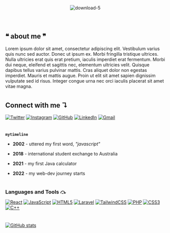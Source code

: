 <center><img align="center" src="https://i.ibb.co/XxfnXt5/download-5.png" alt="download-5" style="margin: 30px"></center>

#

## ❝ about me ❞

Lorem ipsum dolor sit amet, consectetur adipiscing elit. Vestibulum varius quis nunc sed auctor. Donec ut ipsum ex. Morbi fringilla tristique ultrices. Nulla ultricies erat quis erat pretium, iaculis imperdiet erat fermentum. Morbi dui neque, eleifend et sagittis nec, elementum ultricies velit. Quisque dapibus tellus varius pulvinar mattis. Cras aliquet dolor non egestas imperdiet. Mauris et mattis augue. Proin ut elit sit amet sapien dignissim vulputate sed id risus. Integer congue urna nec orci iaculis placerat sit amet vitae magna.

#

## __Connect with me ↴__

[![Twitter](https://img.shields.io/badge/Twitter-%231DA1F2.svg?style=for-the-badge&logo=Twitter&logoColor=white)](https://twitter.com/sal__moon) 
[![Instagram](https://img.shields.io/badge/Instagram-%23E4405F.svg?style=for-the-badge&logo=Instagram&logoColor=white)](https://instagram.com/msalman_af)
[![GitHub](https://img.shields.io/badge/github-%23121011.svg?style=for-the-badge&logo=github&logoColor=white)](https://github.com/MuhammadSalmanAlfarisi)
[![LinkedIn](https://img.shields.io/badge/linkedin-%230077B5.svg?style=for-the-badge&logo=linkedin&logoColor=white)](https://www.linkedin.com/in/muhammad-alfarisi-6aba25226)
[![Gmail](https://img.shields.io/badge/Gmail-D14836?style=for-the-badge&logo=gmail&logoColor=white)](mailto:faris.kocak@gmail.com)

#

**`mytimeline`**
- __2002__ - uttered my first word, *"javascript"*

- __2018__ - international student exchange to Australia
  
- __2021__ - my first Java calculator
  
- __2022__ - my web-dev journey starts
  
#

<h3 align="left" style="margin-bottom: 14px">Languages and Tools ⤼</h3>

[![React](https://img.shields.io/badge/react-%2320232a.svg?style=for-the-badge&logo=react&logoColor=%2361DAFB)]()
[![JavaScript](https://img.shields.io/badge/javascript-%23323330.svg?style=for-the-badge&logo=javascript&logoColor=%23F7DF1E)]()
[![HTML5](https://img.shields.io/badge/html5-%23E34F26.svg?style=for-the-badge&logo=html5&logoColor=white)]()
[![Laravel](https://img.shields.io/badge/laravel-%23FF2D20.svg?style=for-the-badge&logo=laravel&logoColor=white)]()
[![TailwindCSS](https://img.shields.io/badge/tailwindcss-%2338B2AC.svg?style=for-the-badge&logo=tailwind-css&logoColor=white)]()
[![PHP](https://img.shields.io/badge/php-%23777BB4.svg?style=for-the-badge&logo=php&logoColor=white)]()
[![CSS3](https://img.shields.io/badge/css3-%231572B6.svg?style=for-the-badge&logo=css3&logoColor=white)]()
[![C++](https://img.shields.io/badge/c++-%2300599C.svg?style=for-the-badge&logo=c%2B%2B&logoColor=white)]()

#

[![GitHub stats](https://github-readme-stats.vercel.app/api?username=MuhammadSalmanAlfarisi&show_icons=true&theme=tokyonight)](https://github.com/anuraghazra/github-readme-stats)

